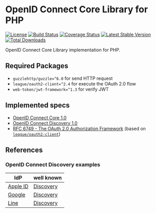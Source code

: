 # OpenID Connect Core Library for PHP

[![License][license-svg]][license-link]
[![Build Status][travis-svg]][travis-link]
[![Coverage Status][coveralls-svg]][coveralls-link]
[![Latest Stable Version][latest-stable-svg]][packagist-link]
[![Total Downloads][total-download-svg]][packagist-link]

OpenID Connect Core Library implementation for PHP.

## Required Packages

* `guzzlehttp/guzzle=^6.0` for send HTTP request
* `league/oauth2-client=^2.4` for execute the OAuth 2.0 flow
* `web-token/jwt-framework=^1.3` for verify JWT

## Implemented specs

* [OpenID Connect Core 1.0][spec-openid-core]
* [OpenID Connect Discovery 1.0][spec-openid-discovery]
* [RFC 6749 - The OAuth 2.0 Authorization Framework][spec-rfc6749] (based on [`league/oauth2-client`](https://oauth2-client.thephpleague.com/))

[spec-openid-core]: https://openid.net/specs/openid-connect-core-1_0.html
[spec-openid-discovery]: https://openid.net/specs/openid-connect-discovery-1_0.html
[spec-rfc6749]: https://tools.ietf.org/html/rfc6749

## References

### OpenID Connect Discovery examples

| IdP | well known |
| --- | --- |
| [Apple ID](https://developer.apple.com/sign-in-with-apple/) | [Discovery](https://appleid.apple.com/auth/.well-known/openid-configuration) |
| [Google](https://developers.google.com/identity/protocols/OpenIDConnect) | [Discovery](https://accounts.google.com/.well-known/openid-configuration) |
| [Line](https://developers.line.biz/en/docs/line-login/web/integrate-line-login/) | [Discovery](https://access.line.me/.well-known/openid-configuration) |

[license-svg]: https://img.shields.io/badge/license-MIT-brightgreen.svg
[travis-svg]: https://travis-ci.com/oidcphp/core.svg?branch=master
[coveralls-svg]: https://coveralls.io/repos/github/oidcphp/core/badge.svg?branch=master
[latest-stable-svg]: https://poser.pugx.org/oidc/core/v/stable
[total-download-svg]: https://poser.pugx.org/oidc/core/d/total.svg
[license-link]: https://github.com/oidcphp/core/blob/master/LICENSE
[travis-link]: https://travis-ci.com/oidcphp/core
[coveralls-link]: https://coveralls.io/github/oidcphp/core
[packagist-link]: https://packagist.org/packages/oidc/core
